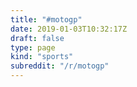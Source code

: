 ```yaml
---
title: "#motogp"
date: 2019-01-03T10:32:17Z
draft: false
type: page
kind: "sports"
subreddit: "/r/motogp"
---
```


